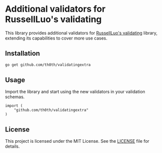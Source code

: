 # Additional validators for RussellLuo's validating

This library provides additional validators for [RussellLuo's validating](https://github.com/RussellLuo/validating) library, extending its capabilities to cover more use cases.

## Installation

```bash
go get github.com/th0th/validatingextra
```

## Usage

Import the library and start using the new validators in your validation schemas.

```shell
import (
    "github.com/th0th/validatingextra"
)
```

## License

This project is licensed under the MIT License. See the [LICENSE](LICENSE) file for details.
